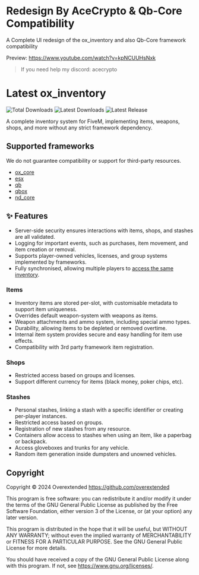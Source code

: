 # Redesign By AceCrypto & Qb-Core Compatibility

A Complete UI redesign of the ox_inventory and also Qb-Core framework compatibility

Preview: https://www.youtube.com/watch?v=kpNCUUHsNxk

> If you need help my discord: acecrypto

# Latest ox_inventory

![Total Downloads](https://img.shields.io/github/downloads/Acecrypto8/ox_inventory-redesigned-v1/total?logo=github)
![Latest Downloads](https://img.shields.io/github/downloads/Acecrypto8/ox_inventory-redesigned-v1/latest/total?logo=github)
![Latest Release](https://img.shields.io/github/v/release/Acecrypto8/ox_inventory-redesigned-v1?logo=github)


A complete inventory system for FiveM, implementing items, weapons, shops, and more without any strict framework dependency.

## Supported frameworks

We do not guarantee compatibility or support for third-party resources.

- [ox_core](https://github.com/communityox/ox_core)
- [esx](https://github.com/esx-framework/esx_core)
- [qb](https://github.com/qbcore-framework/qb-core)
- [qbox](https://github.com/Qbox-project/qbx_core)
- [nd_core](https://github.com/ND-Framework/ND_Core)

## ✨ Features

- Server-side security ensures interactions with items, shops, and stashes are all validated.
- Logging for important events, such as purchases, item movement, and item creation or removal.
- Supports player-owned vehicles, licenses, and group systems implemented by frameworks.
- Fully synchronised, allowing multiple players to [access the same inventory](https://user-images.githubusercontent.com/65407488/230926091-c0033732-d293-48c9-9d62-6f6ae0a8a488.mp4).

### Items

- Inventory items are stored per-slot, with customisable metadata to support item uniqueness.
- Overrides default weapon-system with weapons as items.
- Weapon attachments and ammo system, including special ammo types.
- Durability, allowing items to be depleted or removed overtime.
- Internal item system provides secure and easy handling for item use effects.
- Compatibility with 3rd party framework item registration.

### Shops

- Restricted access based on groups and licenses.
- Support different currency for items (black money, poker chips, etc).

### Stashes

- Personal stashes, linking a stash with a specific identifier or creating per-player instances.
- Restricted access based on groups.
- Registration of new stashes from any resource.
- Containers allow access to stashes when using an item, like a paperbag or backpack.
- Access gloveboxes and trunks for any vehicle.
- Random item generation inside dumpsters and unowned vehicles.

## Copyright

Copyright © 2024 Overextended <https://github.com/overextended>

This program is free software: you can redistribute it and/or modify it under the terms of the GNU General Public License as published by the Free Software Foundation, either version 3 of the License, or (at your option) any later version.

This program is distributed in the hope that it will be useful, but WITHOUT ANY WARRANTY; without even the implied warranty of MERCHANTABILITY or FITNESS FOR A PARTICULAR PURPOSE. See the GNU General Public License for more details.

You should have received a copy of the GNU General Public License along with this program. If not, see <https://www.gnu.org/licenses/>.
